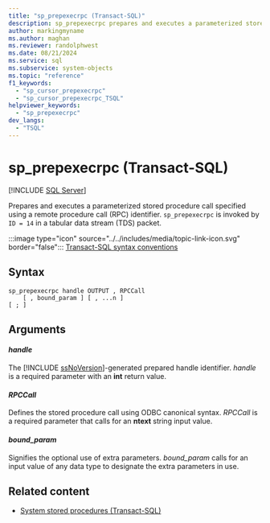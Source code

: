 ```yaml
---
title: "sp_prepexecrpc (Transact-SQL)"
description: sp_prepexecrpc prepares and executes a parameterized stored procedure call specified using an RPC identifier.
author: markingmyname
ms.author: maghan
ms.reviewer: randolphwest
ms.date: 08/21/2024
ms.service: sql
ms.subservice: system-objects
ms.topic: "reference"
f1_keywords:
  - "sp_cursor_prepexecrpc"
  - "sp_cursor_prepexecrpc_TSQL"
helpviewer_keywords:
  - "sp_prepexecrpc"
dev_langs:
  - "TSQL"
---
```

# sp_prepexecrpc (Transact-SQL)

[!INCLUDE [SQL Server](../../includes/applies-to-version/sqlserver.md)]

Prepares and executes a parameterized stored procedure call specified using a remote procedure call (RPC) identifier. `sp_prepexecrpc` is invoked by `ID = 14` in a tabular data stream (TDS) packet.

:::image type="icon" source="../../includes/media/topic-link-icon.svg" border="false"::: [Transact-SQL syntax conventions](../../t-sql/language-elements/transact-sql-syntax-conventions-transact-sql.md)

## Syntax

```syntaxsql
sp_prepexecrpc handle OUTPUT , RPCCall
    [ , bound_param ] [ , ...n ]
[ ; ]
```

## Arguments

#### *handle*

The [!INCLUDE [ssNoVersion](../../includes/ssnoversion-md.md)]-generated prepared handle identifier. *handle* is a required parameter with an **int** return value.

#### *RPCCall*

Defines the stored procedure call using ODBC canonical syntax. *RPCCall* is a required parameter that calls for an **ntext** string input value.

#### *bound_param*

Signifies the optional use of extra parameters. *bound_param* calls for an input value of any data type to designate the extra parameters in use.

## Related content

- [System stored procedures (Transact-SQL)](system-stored-procedures-transact-sql.md)
